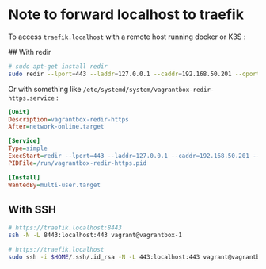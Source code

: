 # Note to forward localhost to traefik

To access `traefik.localhost` with a remote host running docker or K3S :

## With redir

```bash
# sudo apt-get install redir
sudo redir --lport=443 --laddr=127.0.0.1 --caddr=192.168.50.201 --cport=443
```

Or with something like `/etc/systemd/system/vagrantbox-redir-https.service` :

```ini
[Unit]
Description=vagrantbox-redir-https
After=network-online.target

[Service]
Type=simple
ExecStart=redir --lport=443 --laddr=127.0.0.1 --caddr=192.168.50.201 --cport=443
PIDFile=/run/vagrantbox-redir-https.pid

[Install]
WantedBy=multi-user.target
```

## With SSH

```bash
# https://traefik.localhost:8443
ssh -N -L 8443:localhost:443 vagrant@vagrantbox-1
```

```bash
# https://traefik.localhost
sudo ssh -i $HOME/.ssh/.id_rsa -N -L 443:localhost:443 vagrant@vagrantbox-1
```

